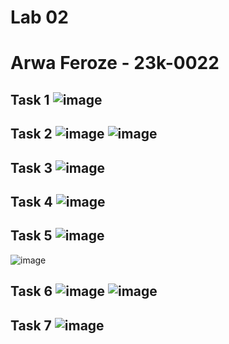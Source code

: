 # Lab 02
# Arwa Feroze - 23k-0022
## Task 1 ![image](https://github.com/arwa007/PfFall23/assets/142319755/1b707e12-3600-48f8-8e6c-21bf5232a1eb)
## Task 2 ![image](https://github.com/arwa007/PfFall23/assets/142319755/9098a782-4cb9-472a-8de2-5a86944382d3) ![image](https://github.com/arwa007/PfFall23/assets/142319755/98ee4693-4515-4c5d-9b47-15ceb23e43c7)
## Task 3 ![image](https://github.com/arwa007/PfFall23/assets/142319755/9543b79e-2e91-4dfa-9b99-a226c9366654)
## Task 4 ![image](https://github.com/arwa007/PfFall23/assets/142319755/8e132d7a-0fa9-49bb-a153-77098745b27c)
## Task 5 ![image](https://github.com/arwa007/PfFall23/assets/142319755/1fed38e2-c30c-462e-9615-6041f26c8d53)
![image](https://github.com/arwa007/PfFall23/assets/142319755/de280b8e-ec92-4102-bd4f-0566dcb06ffd) 
## Task 6 ![image](https://github.com/arwa007/PfFall23/assets/142319755/99e84f27-098d-447f-816e-4ced880af153) ![image](https://github.com/arwa007/PfFall23/assets/142319755/be1fbfbc-3d06-4dfb-9983-5367da2220dd)
## Task 7 ![image](https://github.com/arwa007/PfFall23/assets/142319755/843f1085-ae45-4f40-9a44-d4144cbd5a7c)

